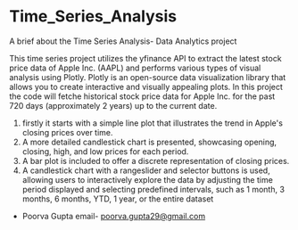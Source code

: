 # Time_Series_Analysis
A brief about the Time Series Analysis- Data Analytics project

This time series project utilizes the yfinance API to extract the latest stock price data of Apple Inc. (AAPL) and performs various types of visual analysis using Plotly.
Plotly is an open-source data visualization library that allows you to create interactive and visually appealing plots. 
In this project the code will fetche historical stock price data for Apple Inc. for the past 720 days (approximately 2 years) up to the current date.

1. firstly it starts with a simple line plot that illustrates the trend in Apple's closing prices over time. 
2. A more detailed candlestick chart is presented, showcasing opening, closing, high, and low prices for each period.
3. A bar plot is included to offer a discrete representation of closing prices.
4. A candlestick chart with a rangeslider and selector buttons is used, allowing users to interactively explore the data by adjusting the time period displayed and selecting predefined intervals, such as 1 month, 3 months, 6 months, YTD, 1 year, or the entire dataset

- Poorva Gupta
email- poorva.gupta29@gmail.com
